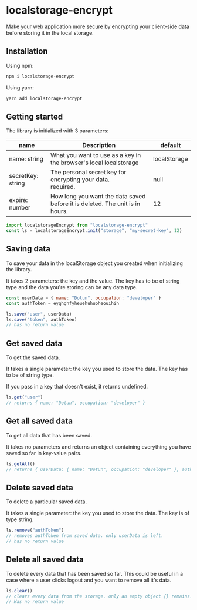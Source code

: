# localstorage-encrypt

Make your web application more secure by encrypting your client-side data before storing it in the local storage.

## Installation

Using npm:

```bash
npm i localstorage-encrypt
```

Using yarn:

```bash
yarn add localstorage-encrypt
```

## Getting started

The library is initialized with 3 parameters:

| name              | Description                                                                  | default      |
| ----------------- | ---------------------------------------------------------------------------- | ------------ |
| name: string      | What you want to use as a key in the browser's local localstorage            | localStorage |
| secretKey: string | The personal secret key for encrypting your data.<br />required.             | null         |
| expire: number    | How long you want the data saved before it is deleted. The unit is in hours. | 12           |

```javascript
import localstorageEncrypt from "localstorage-encrypt"
const ls = localstorageEncrypt.init("storage", "my-secret-key", 12)
```

## Saving data

To save your data in the localStorage object you created when initializing the library.

It takes 2 parameters: the key and the value. The key has to be of string type and the data you're storing can be any data type.

```javascript
const userData = { name: "Dotun", occupation: "developer" }
const authToken = eyghghfyheuehuhuoheouihih

ls.save("user", userData)
ls.save("token", authToken)
// has no return value
```

## Get saved data

To get the saved data.

It takes a single parameter: the key you used to store the data. The key has to be of string type.

If you pass in a key that doesn't exist, it returns undefined.

```javascript
ls.get("user")
// returns { name: "Dotun", occupation: "developer" }
```

## Get all saved data

To get all data that has been saved.

It takes no parameters and returns an object containing everything you have saved so far in key-value pairs.

```javascript
ls.getAll()
// returns { userData: { name: "Dotun", occupation: "developer" }, authToken: eyghghfyheuehuhuoheouihih }
```

## Delete saved data

To delete a particular saved data.

It takes a single parameter: the key you used to store the data. The key is of type string.

```javascript
ls.remove("authToken")
// removes authToken from saved data. only userData is left.
// has no return value
```

## Delete all saved data

To delete every data that has been saved so far. This could be useful in a case where a user clicks logout and you want to remove all it's data.

```javascript
ls.clear()
// clears every data from the storage. only an empty object {} remains.
// Has no return value
```
